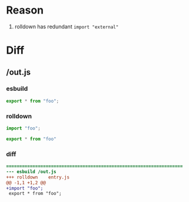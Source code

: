 # Reason
1. rolldown has redundant `import "external"`
# Diff
## /out.js
### esbuild
```js
export * from "foo";
```
### rolldown
```js
import "foo";

export * from "foo"


```
### diff
```diff
===================================================================
--- esbuild	/out.js
+++ rolldown	entry.js
@@ -1,1 +1,2 @@
+import "foo";
 export * from "foo";

```